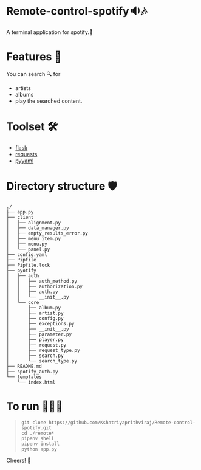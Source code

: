 # Remote-control-spotify ​🔉​🎶​

A terminal application for spotify.🔫

# Features 🎊

You can search 🔍 for
- artists
- albums
- play the searched content.

# Toolset 🛠

- [flask](https://flask.palletsprojects.com/en/2.0.x/)
- [requests](https://pypi.org/project/requests/)
- [pyyaml](https://pypi.org/project/PyYAML/)

# Directory structure 🛡

```shell
./
├── app.py
├── client
│   ├── alignment.py
│   ├── data_manager.py
│   ├── empty_results_error.py
│   ├── menu_item.py
│   ├── menu.py
│   └── panel.py
├── config.yaml
├── Pipfile
├── Pipfile.lock
├── pyotify
│   ├── auth
│   │   ├── auth_method.py
│   │   ├── authorization.py
│   │   ├── auth.py
│   │   └── __init__.py
│   └── core
│       ├── album.py
│       ├── artist.py
│       ├── config.py
│       ├── exceptions.py
│       ├── __init__.py
│       ├── parameter.py
│       ├── player.py
│       ├── request.py
│       ├── request_type.py
│       ├── search.py
│       └── search_type.py
├── README.md
├── spotify_auth.py
└── templates
    └── index.html
```

# To run 🏃🏻‍♂️

> `git clone https://github.com/Kshatriyaprithviraj/Remote-control-spotify.git` <br>
> `cd ./remote*` <br>
> `pipenv shell` <br>
> `pipenv install` <br>
> `python app.py` <br>

Cheers! 🥂
